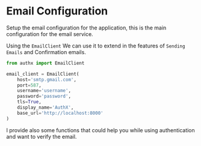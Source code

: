 # Email Configuration

Setup the email configuration for the application, this is the main configuration for the email service.

Using the `EmailClient` We can use it to extend in the features of `Sending Emails` and Confirmation emails.

```py
from authx import EmailClient

email_client = EmailClient(
    host='smtp.gmail.com',
    port=587,
    username='username',
    password='password',
    tls=True,
    display_name='AuthX',
    base_url='http://localhost:8000'
)
```

I provide also some functions that could help you while using authentication and want to verify the email.
